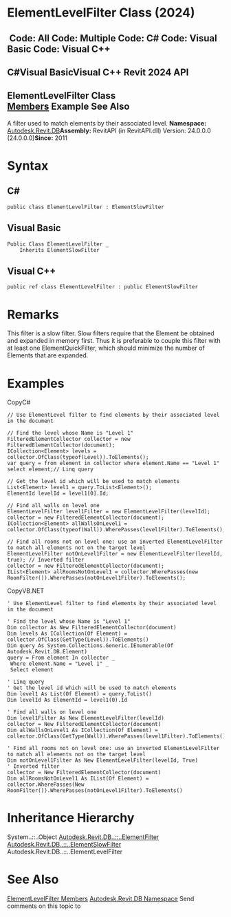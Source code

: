 # ElementLevelFilter Class (2024)

﻿
 Code: All Code: Multiple Code: C# Code: Visual Basic Code: Visual C++   
---  
C#Visual BasicVisual C++
Revit 2024 API  
---  
ElementLevelFilter Class  
[Members](ba3be5b3-c507-4f25-28b9-98e4095a73c4.md "ElementLevelFilter Members") Example See Also  
---  
A filter used to match elements by their associated level. 
**Namespace:** [Autodesk.Revit.DB](87546ba7-461b-c646-cbb1-2cb8f5bff8b2.md "Autodesk.Revit.DB Namespace")**Assembly:** RevitAPI (in RevitAPI.dll) Version: 24.0.0.0 (24.0.0.0)**Since:** 2011 
# Syntax
C#  
---  
```text
public class ElementLevelFilter : ElementSlowFilter
```
  
Visual Basic  
---  
```text
Public Class ElementLevelFilter _
	Inherits ElementSlowFilter
```
  
Visual C++  
---  
```text
public ref class ElementLevelFilter : public ElementSlowFilter
```
  
# Remarks
This filter is a slow filter. Slow filters require that the Element be obtained and expanded in memory first. Thus it is preferable to couple this filter with at least one ElementQuickFilter, which should minimize the number of Elements that are expanded. 
# Examples
CopyC#
```text
// Use ElementLevel filter to find elements by their associated level in the document

// Find the level whose Name is "Level 1"
FilteredElementCollector collector = new FilteredElementCollector(document);
ICollection<Element> levels = collector.OfClass(typeof(Level)).ToElements();
var query = from element in collector where element.Name == "Level 1" select element;// Linq query

// Get the level id which will be used to match elements
List<Element> level1 = query.ToList<Element>();
ElementId levelId = level1[0].Id;

// Find all walls on level one
ElementLevelFilter level1Filter = new ElementLevelFilter(levelId);
collector = new FilteredElementCollector(document);
ICollection<Element> allWallsOnLevel1 = collector.OfClass(typeof(Wall)).WherePasses(level1Filter).ToElements();

// Find all rooms not on level one: use an inverted ElementLevelFilter to match all elements not on the target level
ElementLevelFilter notOnLevel1Filter = new ElementLevelFilter(levelId, true); // Inverted filter
collector = new FilteredElementCollector(document);
IList<Element> allRoomsNotOnLevel1 = collector.WherePasses(new RoomFilter()).WherePasses(notOnLevel1Filter).ToElements();
```

CopyVB.NET
```text
' Use ElementLevel filter to find elements by their associated level in the document

' Find the level whose Name is "Level 1"
Dim collector As New FilteredElementCollector(document)
Dim levels As ICollection(Of Element) = collector.OfClass(GetType(Level)).ToElements()
Dim query As System.Collections.Generic.IEnumerable(Of Autodesk.Revit.DB.Element)
query = From element In collector _
 Where element.Name = "Level 1" _
 Select element

' Linq query
' Get the level id which will be used to match elements
Dim level1 As List(Of Element) = query.ToList()
Dim levelId As ElementId = level1(0).Id

' Find all walls on level one
Dim level1Filter As New ElementLevelFilter(levelId)
collector = New FilteredElementCollector(document)
Dim allWallsOnLevel1 As ICollection(Of Element) = collector.OfClass(GetType(Wall)).WherePasses(level1Filter).ToElements()

' Find all rooms not on level one: use an inverted ElementLevelFilter to match all elements not on the target level
Dim notOnLevel1Filter As New ElementLevelFilter(levelId, True)
' Inverted filter
collector = New FilteredElementCollector(document)
Dim allRoomsNotOnLevel1 As IList(Of Element) = collector.WherePasses(New RoomFilter()).WherePasses(notOnLevel1Filter).ToElements()
```

# Inheritance Hierarchy
System..::..Object [Autodesk.Revit.DB..::..ElementFilter](b8b46cbf-9ecc-0745-ec53-c3c3b6510113.md "ElementFilter Class") [Autodesk.Revit.DB..::..ElementSlowFilter](e06b1e14-dd8d-8137-74ac-8ac4929eee85.md "ElementSlowFilter Class") Autodesk.Revit.DB..::..ElementLevelFilter
# See Also
[ElementLevelFilter Members](ba3be5b3-c507-4f25-28b9-98e4095a73c4.md "ElementLevelFilter Members")
[Autodesk.Revit.DB Namespace](87546ba7-461b-c646-cbb1-2cb8f5bff8b2.md "Autodesk.Revit.DB Namespace")
Send comments on this topic to 